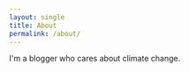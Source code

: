 ```yaml
---
layout: single
title: About
permalink: /about/
---
```


I'm a blogger who cares about climate change.

